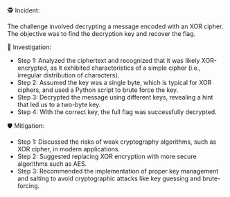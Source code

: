🕵️ Incident:

The challenge involved decrypting a message encoded with an XOR cipher. The objective was to find the decryption key and recover the flag.

🔎 Investigation:

- Step 1: Analyzed the ciphertext and recognized that it was likely XOR-encrypted, as it exhibited characteristics of a simple cipher (i.e., irregular distribution of characters).
- Step 2: Assumed the key was a single byte, which is typical for XOR ciphers, and used a Python script to brute force the key.
- Step 3: Decrypted the message using different keys, revealing a hint that led us to a two-byte key.
- Step 4: With the correct key, the full flag was successfully decrypted.

🛡️ Mitigation:

- Step 1: Discussed the risks of weak cryptography algorithms, such as XOR cipher, in modern applications.
- Step 2: Suggested replacing XOR encryption with more secure algorithms such as AES.
- Step 3: Recommended the implementation of proper key management and salting to avoid cryptographic attacks like key guessing and brute-forcing.

